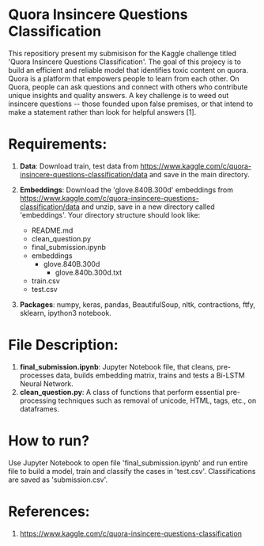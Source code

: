# Quora Insincere Questions Classification

This repositiory present my submisison for the Kaggle challenge titled 'Quora Insincere Questions Classification'. The goal of this projecy is to build an efficient and reliable model that identifies toxic content on quora. Quora is a platform that empowers people to learn from each other. On Quora, people can ask questions and connect with others who contribute unique insights and quality answers. A key challenge is to weed out insincere questions -- those founded upon false premises, or that intend to make a statement rather than look for helpful answers [1].


# Requirements:
1. **Data**: Download train, test data from https://www.kaggle.com/c/quora-insincere-questions-classification/data and save in the main directory.
2. **Embeddings**: Download the 'glove.840B.300d' embeddings from https://www.kaggle.com/c/quora-insincere-questions-classification/data and unzip, save in a new directory called 'embeddings'.
    Your directory structure should look like:  
    * README.md
    * clean_question.py  
    * final_submission.ipynb  
    * embeddings  
        * glove.840B.300d
            * glove.840b.300d.txt
    * train.csv
    * test.csv

3. **Packages**: numpy, keras, pandas, BeautifulSoup, nltk, contractions, ftfy, sklearn, ipython3 notebook.

# File Description:
1. **final_submission.ipynb**: Jupyter Notebook file, that cleans, pre-processes data, builds embedding matrix, trains and tests a Bi-LSTM Neural Network.
2. **clean_question.py**: A class of functions that perform essential pre-processing techniques such as removal of unicode, HTML, tags, etc., on dataframes.

# How to run?
Use Jupyter Notebook to open file 'final_submission.ipynb' and run entire file to build a model, train and classify the cases in 'test.csv'. Classifications are saved as 'submission.csv'.

# References:
1. https://www.kaggle.com/c/quora-insincere-questions-classification
